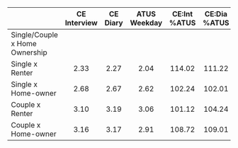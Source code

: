 
|                      | CE<br>Interview |  CE<br>Diary | ATUS<br>Weekday | CE:Int<br>%ATUS | CE:Dia<br>%ATUS |
| -------------------- | :----------: | :----------: | :----------: | :----------: | :----------: |
| Single/Couple x Home Ownership |              |              |              |              |              |
| Single x Renter      |         2.33 |         2.27 |         2.04 |       114.02 |       111.22 |
| Single x Home-owner  |         2.68 |         2.67 |         2.62 |       102.24 |       102.01 |
| Couple x Renter      |         3.10 |         3.19 |         3.06 |       101.12 |       104.24 |
| Couple x Home-owner  |         3.16 |         3.17 |         2.91 |       108.72 |       109.01 |

